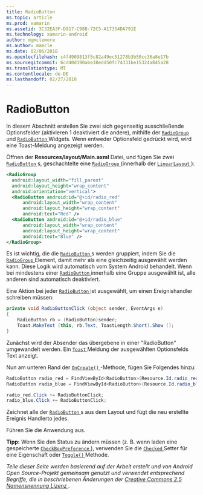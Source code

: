 ```yaml
---
title: RadioButton
ms.topic: article
ms.prod: xamarin
ms.assetid: 3C32EA3F-D917-C988-72C5-A17354DA791E
ms.technology: xamarin-android
author: mgmclemore
ms.author: mamcle
ms.date: 02/06/2018
ms.openlocfilehash: c4f4909813f5c82a49ec51278b3b50cc36a8e17b
ms.sourcegitcommit: 6cd40d190abe38edd50fc74331be15324a845a28
ms.translationtype: MT
ms.contentlocale: de-DE
ms.lasthandoff: 02/27/2018
---
```

# <a name="radiobutton"></a>RadioButton

In diesem Abschnitt erstellen Sie zwei sich gegenseitig ausschließende Optionsfelder (aktivieren 1 deaktiviert die andere), mithilfe der [ `RadioGroup` ](https://developer.xamarin.com/api/type/Android.Widget.RadioGroup/) und [ `RadioButton` ](https://developer.xamarin.com/api/type/Android.Widget.RadioButton/) Widgets. Wenn entweder Optionsfeld gedrückt wird, wird eine Toast-Meldung angezeigt werden.


Öffnen der **Resources/layout/Main.axml** Datei, und fügen Sie zwei [ `RadioButton` ](https://developer.xamarin.com/api/type/Android.Widget.RadioButton/)s, geschachtelte eine [ `RadioGroup` ](https://developer.xamarin.com/api/type/Android.Widget.RadioGroup/) (innerhalb der [ `LinearLayout` ](https://developer.xamarin.com/api/type/Android.Widget.LinearLayout/)):

```xml
<RadioGroup
  android:layout_width="fill_parent"
  android:layout_height="wrap_content"
  android:orientation="vertical">
  <RadioButton android:id="@+id/radio_red"
      android:layout_width="wrap_content"
      android:layout_height="wrap_content"
      android:text="Red" />
  <RadioButton android:id="@+id/radio_blue"
      android:layout_width="wrap_content"
      android:layout_height="wrap_content"
      android:text="Blue" />
</RadioGroup>
```

Es ist wichtig, die die [ `RadioButton` ](https://developer.xamarin.com/api/type/Android.Widget.RadioButton/)s werden gruppiert, indem Sie die [ `RadioGroup` ](https://developer.xamarin.com/api/type/Android.Widget.RadioGroup/) Element, damit mehr als eine gleichzeitig ausgewählt werden kann. Diese Logik wird automatisch vom System Android behandelt. Wenn bei mindestens einer [ `RadioButton` ](https://developer.xamarin.com/api/type/Android.Widget.RadioButton/) innerhalb eine Gruppe ausgewählt ist, alle anderen sind automatisch deaktiviert.

Eine Aktion bei jeder [ `RadioButton` ](https://developer.xamarin.com/api/type/Android.Widget.RadioButton/) ist ausgewählt, um einen Ereignishandler schreiben müssen:

```csharp
private void RadioButtonClick (object sender, EventArgs e)
{
    RadioButton rb = (RadioButton)sender;
    Toast.MakeText (this, rb.Text, ToastLength.Short).Show ();
}
```

Zunächst wird der Absender das übergebene in einer "RadioButton" umgewandelt werden.
Ein [ `Toast` ](https://developer.xamarin.com/api/type/Android.Widget.Toast/) Meldung der ausgewählten Optionsfelds Text anzeigt.

Nun am unteren Rand der [ `OnCreate()` ](https://developer.xamarin.com/api/member/Android.App.Activity.OnCreate/p/Android.OS.Bundle/Android.OS.PersistableBundle) -Methode, fügen Sie Folgendes hinzu:

```csharp
RadioButton radio_red = FindViewById<RadioButton>(Resource.Id.radio_red);
RadioButton radio_blue = FindViewById<RadioButton>(Resource.Id.radio_blue);

radio_red.Click += RadioButtonClick;
radio_blue.Click += RadioButtonClick;
```

Zeichnet alle der [ `RadioButton` ](https://developer.xamarin.com/api/type/Android.Widget.RadioButton/)s aus dem Layout und fügt die neu erstellte Ereignis Handlerto jedes.

Führen Sie die Anwendung aus.

**Tipp:** Wenn Sie den Status zu ändern müssen (z. B. wenn laden eine gespeicherte [ `CheckBoxPreference` ](https://developer.xamarin.com/api/type/Android.Preferences.CheckBoxPreference/)), verwenden Sie die [ `Checked` ](https://developer.xamarin.com/api/property/Android.Widget.CompoundButton.Checked/) Setter für eine Eigenschaft oder [ `Toggle()` ](https://developer.xamarin.com/api/member/Android.Widget.CompoundButton.Toggle/) Methode.

*Teile dieser Seite werden basierend auf der Arbeit erstellt und von Android Open Source-Projekt gemeinsam genutzt und verwendet entsprechend Begriffe, die in beschriebenen Änderungen der*
[*Creative Commons 2.5 Namensnennung Lizenz* ](http://creativecommons.org/licenses/by/2.5/). 
